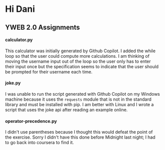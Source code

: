 # Hi Dani

## YWEB 2.0 Assignments

#### calculator.py

This calculator was initially generated by Github Copilot. I added the while loop so that the user could compute more calculations. I am thinking of moving the username input out of the loop so the user only has to enter their input once but the specification seems to indicate that the user should be prompted for their username each time.

#### joke.py

I was unable to run the script generated with Github Copilot on my Windows machine because it uses the `requests` module that is not in the standard library and must be installed with pip. I am better with Linux and I wrote a script that uses the joke api after reading an example online.

#### operator-precedence.py

I didn't use parentheses because I thought this would defeat the point of the exercise. Sorry I didn't have this done before Midnight last night; I had to go back into coursera to find it.
